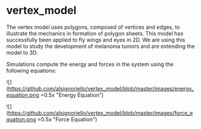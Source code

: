 # vertex_model


The vertex model uses polygons, composed of vertices and edges, to illustrate the mechanics in formation of polygon sheets. This model has successfully been applied to fly wings and eyes in 2D. We are using this model to study the development of melanoma tumors and are extending the model to 3D. 

Simulations compute the energy and forces in the system using the following equations:


![](https://github.com/alsignoriello/vertex_model/blob/master/images/energy_equation.png =0.5x "Energy Equation")

![](https://github.com/alsignoriello/vertex_model/blob/master/images/force_equation.png =0.5x "Force Equation")


